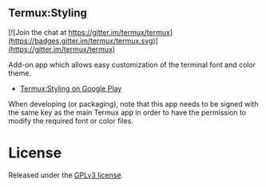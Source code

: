 Termux:Styling
--------------
[![Join the chat at https://gitter.im/termux/termux](https://badges.gitter.im/termux/termux.svg)](https://gitter.im/termux/termux)

Add-on app which allows easy customization of the terminal font and color theme.

- [Termux:Styling on Google Play](https://play.google.com/store/apps/details?id=com.termux.styling)

When developing (or packaging), note that this app needs to be signed with the same key as the main Termux app in order to have the permission to modify the required font or color files.

License
=======
Released under the [GPLv3 license](http://www.gnu.org/licenses/gpl-3.0.en.html).

